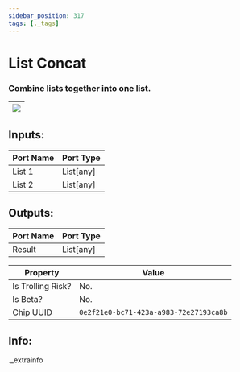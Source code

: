 ```yaml
---
sidebar_position: 317
tags: [._tags]
---
```


# List Concat


### Combine lists together into one list.

| ![](https://images-ext-2.discordapp.net/external/MPmIaQzlEPmgGWlgi-WxBBXt0Bjv_zWPkg1y1f_sy3s/https/www.recroomcircuits.com/image/circuit/absolute-value?width=206&height=108) |
|-----|

## Inputs:
| Port Name | Port Type |
|-----------|-----------|
| List 1 | List[any] |
| List 2 | List[any] |

## Outputs:
| Port Name | Port Type |
|-----------|-----------|
| Result | List[any] | 

| Property  | Value |
|-------------------|-----------|
| Is Trolling Risk? | No. |
| Is Beta? | No. |
| Chip UUID | `0e2f21e0-bc71-423a-a983-72e27193ca8b` |

## Info:
._extrainfo